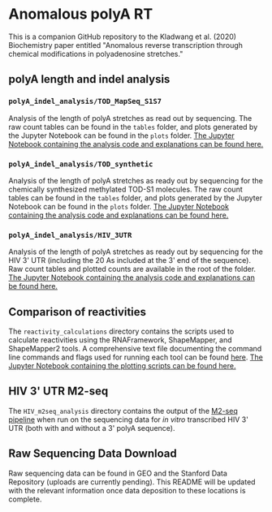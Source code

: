 # Anomalous polyA RT

This is a companion GitHub repository to the Kladwang et al. (2020) Biochemistry paper entitled "Anomalous reverse transcription through chemical modifications in polyadenosine stretches."

## polyA length and indel analysis
### `polyA_indel_analysis/TOD_MapSeq_S1S7`
Analysis of the length of polyA stretches as read out by sequencing. The raw count tables can be found in the `tables` folder, and plots generated by the Jupyter Notebook can be found in the `plots` folder. [The Jupyter Notebook containing the analysis code and explanations can be found here.](https://github.com/DasLab/Anomalous_polyA_RT/blob/master/polyA_indel_analysis/TOD_MapSeq_S1S7/polyA_lengths.ipynb)

### `polyA_indel_analysis/TOD_synthetic`
Analysis of the length of polyA stretches as ready out by sequencing for the chemically synthesized methylated TOD-S1 molecules. The raw count tables can be found in the `tables` folder, and plots generated by the Jupyter Notebook can be found in the `plots` folder. [The Jupyter Notebook containing the analysis code and explanations can be found here.](https://github.com/DasLab/Anomalous_polyA_RT/blob/master/polyA_indel_analysis/TOD_synthetic/TOD_syn_polyAlengths.ipynb)

### `polyA_indel_analysis/HIV_3UTR`
Analysis of the length of polyA stretches as ready out by sequencing for the HIV 3' UTR (including the 20 As included at the 3' end of the sequence). Raw count tables and plotted counts are available in the root of the folder. [The Jupyter Notebook containing the analysis code and explanations can be found here.](https://github.com/DasLab/Anomalous_polyA_RT/blob/master/polyA_indel_analysis/HIV_3UTR/HIV_polyA_raw_indel_analysis.ipynb)

## Comparison of reactivities
The `reactivity_calculations` directory contains the scripts used to calculate reactivities using the RNAFramework, ShapeMapper, and ShapeMapper2 tools. A comprehensive text file documenting the command line commands and flags used for running each tool can be found [here](https://github.com/DasLab/Anomalous_polyA_RT/blob/master/reactivity_calculations/reactivity_commandline_README.txt). [The Jupyter Notebook containing the plotting scripts can be found here.](https://github.com/DasLab/Anomalous_polyA_RT/blob/master/reactivity_calculations/plot_reactivity.ipynb)

## HIV 3' UTR M2-seq
The `HIV_m2seq_analysis` directory contains the output of the [M2-seq pipeline](https://github.com/ribokit/m2seq) when run on the sequencing data for *in vitro* transcribed HIV 3' UTR (both with and without a 3' polyA sequence).

## Raw Sequencing Data Download
Raw sequencing data can be found in GEO and the Stanford Data Repository (uploads are currently pending). This README will be updated with the relevant information once data deposition to these locations is complete.